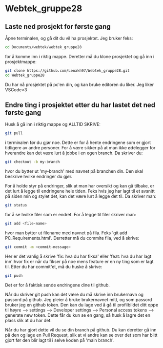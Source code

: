 # Webtek_gruppe28

## Laste ned prosjekt for første gang

Åpne terminalen, og gå dit du vil ha prosjektet.
Jeg bruker feks:

```sh
cd Documents/webtek/webtek_gruppe28
```

for å komme inn i riktig mappe. Deretter må du klone prosjektet og gå inn i prosjektmappe:

```sh
git clone https://github.com/Lenakh97/Webtek_gruppe28.git
cd Webtek_gruppe28
```

Du har nå prosjektet på pc'en din, og kan bruke editoren du liker. Jeg liker VSCode<3

## Endre ting i prosjektet etter du har lastet det ned første gang

Husk å gå inn i riktig mappe og ALLTID SKRIVE:

```sh
git pull
```

i terminalen før du gjør noe. Dette er for å hente endringene som er gjort tidligere av andre personer. For å være sikker på at man ikke ødelegger for hverandre kan det være lurt å jobbe i en egen branch. Da skriver du:

```sh
git checkout -b my-branch
```

hvor du bytter ut 'my-branch' med navnet på branchen din. Den skal beskrive hvilke endringer du gjør.

For å holde styr på endringer, slik at man har oversikt og kan gå tilbake, er det lurt å legge til endringene hele tiden. Feks hvis jeg har lagt til et avsnitt på siden min og stylet det, kan det være lurt å legge det til. Da skriver man:

```sh
git status
```

for å se hvilke filer som er endret. For å legge til filer skriver man:

```sh
git add <file-name>
```

hvor man bytter ut filename med navnet på fila. Feks 'git add P0_Requirements.html'. Derretter må du commite fila, ved å skrive:

```sh
git commit -m <commit-message>
```

Her er det vanlig å skrive 'fix: hva du har fiksa' eller 'feat: hva du har lagt inn' hvor fix er når du fikser på noe mens feature er en ny ting som er lagt til. Etter du har commit'et, må du huske å skrive:

```sh
git push
```

Det er for å faktisk sende endringene dine til github.

Når du skriver git push kan det være du må skrive inn brukernavn og passord på github. Jeg pleier å bruke brukernavnet mitt, og som passord bruker jeg en github token. Den kan du lage ved å gå til profilbildet ditt oppe til høyre --> settings --> Developer settings --> Personal access tokens --> generate new token. Dette får du kun se en gang, så husk å lagre det en plass slik at du har det.

Når du har gjort dette vil du se din branch på github. Du kan deretter gå inn på den og lage en Pull Request, slik at vi andre kan se over det som har blitt gjort før den blir lagt til i selve koden på 'main branch'.
